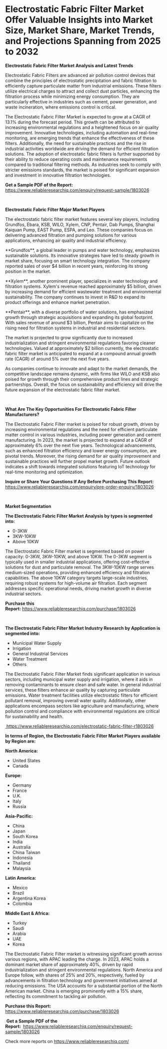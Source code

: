 <p><h1>Electrostatic Fabric Filter Market Offer Valuable Insights into Market Size, Market Share, Market Trends, and Projections Spanning from 2025 to 2032</h1></p><p><strong>Electrostatic Fabric Filter Market Analysis and Latest Trends</strong></p>
<p><p>Electrostatic Fabric Filters are advanced air pollution control devices that combine the principles of electrostatic precipitation and fabric filtration to efficiently capture particulate matter from industrial emissions. These filters utilize electrical charges to attract and collect dust particles, enhancing the filtration process while minimizing energy consumption. They are particularly effective in industries such as cement, power generation, and waste incineration, where emissions control is critical.</p><p>The Electrostatic Fabric Filter Market is expected to grow at a CAGR of 13.1% during the forecast period. This growth can be attributed to increasing environmental regulations and a heightened focus on air quality improvement. Innovative technologies, including automation and real-time monitoring, are emerging trends that enhance the effectiveness of these filters. Additionally, the need for sustainable practices and the rise in industrial activities worldwide are driving the demand for efficient filtration solutions. The adoption of electrostatic fabric filters is further supported by their ability to reduce operating costs and maintenance requirements compared to traditional filtering methods. As industries seek to comply with stricter emissions standards, the market is poised for significant expansion and investment in innovative filtration technologies.</p></p>
<p><strong>Get a Sample PDF of the Report:&nbsp;</strong> <a href="https://www.reliableresearchiq.com/enquiry/request-sample/1803026?utm_campaign=2171&utm_medium=2&utm_source=Github&utm_content=ia&utm_term=19022025&utm_id=electrostatic-fabric-filter">https://www.reliableresearchiq.com/enquiry/request-sample/1803026</a></p>
<p>&nbsp;</p>
<p><strong>Electrostatic Fabric Filter Major Market Players</strong></p>
<p><p>The electrostatic fabric filter market features several key players, including Grundfos, Ebara, KSB, WILO, Xylem, CNP, Pentair, Dab Pumps, Shanghai Kaiquan Pump, EAST Pump, ESPA, and Leo. These companies focus on delivering advanced filtration and pumping solutions for various applications, enhancing air quality and industrial efficiency.</p><p>**Grundfos**, a global leader in pumps and water technology, emphasizes sustainable solutions. Its innovative strategies have led to steady growth in market share, focusing on smart technology integration. The company reported sales of over $4 billion in recent years, reinforcing its strong position in the market.</p><p>**Xylem**, another prominent player, specializes in water technology and filtration systems. Xylem's revenue reached approximately $5 billion, driven by increasing demand for efficient wastewater treatment and environmental sustainability. The company continues to invest in R&D to expand its product offerings and enhance market penetration.</p><p>**Pentair**, with a diverse portfolio of water solutions, has emphasized growth through strategic acquisitions and expanding its global footprint. With sales revenue of around $3 billion, Pentair aims to capitalize on the rising need for filtration systems in industrial and residential sectors.</p><p>The market is projected to grow significantly due to increased industrialization and stringent environmental regulations favoring cleaner technologies. Valued at approximately $2 billion currently, the electrostatic fabric filter market is anticipated to expand at a compound annual growth rate (CAGR) of around 5% over the next five years.</p><p>As companies continue to innovate and adapt to the market demands, the competitive landscape remains dynamic, with firms like WILO and KSB also poised for growth through their comprehensive product lines and strategic partnerships. Overall, the focus on sustainability and efficiency will drive the future expansion of the electrostatic fabric filter market.</p></p>
<p>&nbsp;</p>
<p><strong>What Are The Key Opportunities For Electrostatic Fabric Filter Manufacturers?</strong></p>
<p><p>The Electrostatic Fabric Filter market is poised for robust growth, driven by increasing environmental regulations and the need for efficient particulate matter control in various industries, including power generation and cement manufacturing. In 2023, the market is projected to expand at a CAGR of approximately 6% over the next five years. Technological advancements, such as enhanced filtration efficiency and lower energy consumption, are pivotal trends. Moreover, the rising demand for air quality improvement and sustainable practices will further propel market growth. Future outlook indicates a shift towards integrated solutions featuring IoT technology for real-time monitoring and optimization.</p></p>
<p><strong>Inquire or Share Your Questions If Any Before Purchasing This Report:</strong> <a href="https://www.reliableresearchiq.com/enquiry/pre-order-enquiry/1803026?utm_campaign=2171&utm_medium=2&utm_source=Github&utm_content=ia&utm_term=19022025&utm_id=electrostatic-fabric-filter">https://www.reliableresearchiq.com/enquiry/pre-order-enquiry/1803026</a></p>
<p>&nbsp;</p>
<p><strong>Market Segmentation</strong></p>
<p><strong>The Electrostatic Fabric Filter Market Analysis by types is segmented into:</strong></p>
<p><ul><li>0-3KW</li><li>3KW-10KW</li><li>Above 10KW</li></ul></p>
<p><p>The Electrostatic Fabric Filter market is segmented based on power capacity: 0-3KW, 3KW-10KW, and above 10KW. The 0-3KW segment is typically used in smaller industrial applications, offering cost-effective solutions for dust and particulate removal. The 3KW-10KW range serves medium-sized operations, providing enhanced efficiency and filtration capabilities. The above 10KW category targets large-scale industries, requiring robust systems for high-volume air filtration. Each segment addresses specific operational needs, driving market growth in diverse industrial sectors.</p></p>
<p><strong>Purchase this Report:&nbsp;</strong><a href="https://www.reliableresearchiq.com/purchase/1803026?utm_campaign=2171&utm_medium=2&utm_source=Github&utm_content=ia&utm_term=19022025&utm_id=electrostatic-fabric-filter">https://www.reliableresearchiq.com/purchase/1803026</a></p>
<p>&nbsp;</p>
<p><strong>The Electrostatic Fabric Filter Market Industry Research by Application is segmented into:</strong></p>
<p><ul><li>Municipal Water Supply</li><li>Irrigation</li><li>General Industrial Services</li><li>Water Treatment</li><li>Others</li></ul></p>
<p><p>The Electrostatic Fabric Filter Market finds significant application in various sectors, including municipal water supply and irrigation, where it aids in removing contaminants to ensure clean and safe water. In general industrial services, these filters enhance air quality by capturing particulate emissions. Water treatment facilities utilize electrostatic filters for efficient pollutant removal, improving overall water quality. Additionally, other applications encompass sectors like agriculture and manufacturing, where pollution control and compliance with environmental regulations are critical for sustainability and health.</p></p>
<p><a href="https://www.reliableresearchiq.com/electrostatic-fabric-filter-r1803026?utm_campaign=2171&utm_medium=2&utm_source=Github&utm_content=ia&utm_term=19022025&utm_id=electrostatic-fabric-filter">&nbsp;https://www.reliableresearchiq.com/electrostatic-fabric-filter-r1803026</a></p>
<p><strong>In terms of Region, the Electrostatic Fabric Filter Market Players available by Region are:</strong></p>
<p>
    <p> <strong> North America: </strong>
        <ul>
            <li>United States</li>
            <li>Canada</li>
        </ul>
        </p> 
    <p> <strong> Europe: </strong>
        <ul>
            <li>Germany</li>
            <li>France</li>
            <li>U.K.</li>
            <li>Italy</li>
            <li>Russia</li>
        </ul>
        </p> 
    <p> <strong> Asia-Pacific: </strong>
        <ul>
            <li>China</li>
            <li>Japan</li>
            <li>South Korea</li>
            <li>India</li>
            <li>Australia</li>
            <li>China Taiwan</li>
            <li>Indonesia</li>
            <li>Thailand</li>
            <li>Malaysia</li>
        </ul>
        </p> 
    <p> <strong> Latin America: </strong>
        <ul>
            <li>Mexico</li>
            <li>Brazil</li>
            <li>Argentina Korea</li>
            <li>Colombia</li>
        </ul>
        </p> 
    <p> <strong> Middle East & Africa: </strong>
        <ul>
            <li>Turkey</li>
            <li>Saudi</li>
            <li>Arabia</li>
            <li>UAE</li>
            <li>Korea</li>
        </ul>
    </p>
    </p>
<p><p>The Electrostatic Fabric Filter market is witnessing significant growth across various regions, with APAC leading the charge. In 2023, APAC holds a dominant market share of approximately 40%, driven by rapid industrialization and stringent environmental regulations. North America and Europe follow, with shares of 25% and 20%, respectively, fueled by advancements in filtration technology and government initiatives aimed at reducing emissions. The USA accounts for a substantial portion of the North American market. China is emerging prominently with a 15% share, reflecting its commitment to tackling air pollution.</p></p>
<p><strong>Purchase this Report: </strong><a href="https://www.reliableresearchiq.com/purchase/1803026?utm_campaign=2171&utm_medium=2&utm_source=Github&utm_content=ia&utm_term=19022025&utm_id=electrostatic-fabric-filter">https://www.reliableresearchiq.com/purchase/1803026</a></p>
<p>&nbsp;<strong>Get a Sample PDF of the Report:&nbsp;&nbsp;</strong><a href="https://www.reliableresearchiq.com/enquiry/request-sample/1803026?utm_campaign=2171&utm_medium=2&utm_source=Github&utm_content=ia&utm_term=19022025&utm_id=electrostatic-fabric-filter">https://www.reliableresearchiq.com/enquiry/request-sample/1803026</a></p>
<p><strong></strong></p>
<p>Check more reports on <a href="https://www.reliableresearchiq.com/?utm_campaign=2171&utm_medium=2&utm_source=Github&utm_content=ia&utm_term=19022025&utm_id=electrostatic-fabric-filter">https://www.reliableresearchiq.com/</a></p>